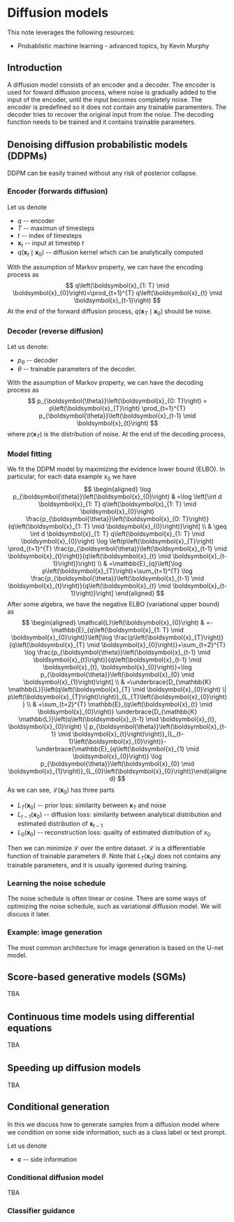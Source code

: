 # Diffusion models

This note leverages the following resources:

- Probablistic machine learning - advanced topics, by Kevin Murphy

## Introduction

A diffusion model consists of an encoder and a decoder. The encoder is used for foward diffusion process, where noise is gradually added to the input of the encoder, until the input becomes completely noise. The encoder is predefined so it does not contain any trainable paramenters. The decoder tries to recover the original input from the noise. The decoding function needs to be trained and it contains trainable parameters. 

## Denoising diﬀusion probabilistic models (DDPMs)

DDPM can be easily trained without any risk of posterior collapse.

### Encoder (forwards diﬀusion)

Let us denote

- $q$ -- encoder
- $T$ -- maximun of timesteps
- $t$ -- index of timesteps
- $\boldsymbol{x}_t$ -- input at timestep $t$
- $q\left(\boldsymbol{x}_{t} \mid \boldsymbol{x}_{0}\right)$ -- diffusion kernel which can be analytically computed

With the assumption of Markov property, we can have the encoding process as
$$
q\left(\boldsymbol{x}_{1: T} \mid \boldsymbol{x}_{0}\right)=\prod_{t=1}^{T} q\left(\boldsymbol{x}_{t} \mid \boldsymbol{x}_{t-1}\right)
$$
At the end of the forward diffusion process, $q\left(\boldsymbol{x}_{T} \mid \boldsymbol{x}_{0}\right)$ should be noise.

### Decoder (reverse diffusion)

Let us denote:

- $p_{\theta}$  -- decoder
- $\theta$  -- trainable parameters of the decoder. 

With the assumption of Markov property, we can have the decoding process as
$$
p_{\boldsymbol{\theta}}\left(\boldsymbol{x}_{0: T}\right) = p\left(\boldsymbol{x}_{T}\right) \prod_{t=1}^{T} p_{\boldsymbol{\theta}}\left(\boldsymbol{x}_{t-1} \mid \boldsymbol{x}_{t}\right)
$$
where $p(\boldsymbol{x}_T)$ is the distribution of noise. At the end of the decoding process, 

### Model fitting

We fit the DDPM model by maximizing the evidence lower bound (ELBO). In particular, for each data example $x_0$ we have
$$
\begin{aligned} \log p_{\boldsymbol{\theta}}\left(\boldsymbol{x}_{0}\right) & =\log \left[\int d \boldsymbol{x}_{1: T} q\left(\boldsymbol{x}_{1: T} \mid \boldsymbol{x}_{0}\right) \frac{p_{\boldsymbol{\theta}}\left(\boldsymbol{x}_{0: T}\right)}{q\left(\boldsymbol{x}_{1: T} \mid \boldsymbol{x}_{0}\right)}\right] \\ & \geq \int d \boldsymbol{x}_{1: T} q\left(\boldsymbol{x}_{1: T} \mid \boldsymbol{x}_{0}\right) \log \left(p\left(\boldsymbol{x}_{T}\right) \prod_{t=1}^{T} \frac{p_{\boldsymbol{\theta}}\left(\boldsymbol{x}_{t-1} \mid \boldsymbol{x}_{t}\right)}{q\left(\boldsymbol{x}_{t} \mid \boldsymbol{x}_{t-1}\right)}\right) \\ & =\mathbb{E}_{q}\left[\log p\left(\boldsymbol{x}_{T}\right)+\sum_{t=1}^{T} \log \frac{p_{\boldsymbol{\theta}}\left(\boldsymbol{x}_{t-1} \mid \boldsymbol{x}_{t}\right)}{q\left(\boldsymbol{x}_{t} \mid \boldsymbol{x}_{t-1}\right)}\right] \end{aligned}
$$
After some algebra, we have the negative ELBO (variational upper bound) as
$$
\begin{aligned} \mathcal{L}\left(\boldsymbol{x}_{0}\right) & =-\mathbb{E}_{q\left(\boldsymbol{x}_{1: T} \mid \boldsymbol{x}_{0}\right)}\left[\log \frac{p\left(\boldsymbol{x}_{T}\right)}{q\left(\boldsymbol{x}_{T} \mid \boldsymbol{x}_{0}\right)}+\sum_{t=2}^{T} \log \frac{p_{\boldsymbol{\theta}}\left(\boldsymbol{x}_{t-1} \mid \boldsymbol{x}_{t}\right)}{q\left(\boldsymbol{x}_{t-1} \mid \boldsymbol{x}_{t}, \boldsymbol{x}_{0}\right)}+\log p_{\boldsymbol{\theta}}\left(\boldsymbol{x}_{0} \mid \boldsymbol{x}_{1}\right)\right] \\ & =\underbrace{D_{\mathbb{K} \mathbb{L}}\left(q\left(\boldsymbol{x}_{T} \mid \boldsymbol{x}_{0}\right) \| p\left(\boldsymbol{x}_{T}\right)\right)}_{L_{T}\left(\boldsymbol{x}_{0}\right)} \\ & +\sum_{t=2}^{T} \mathbb{E}_{q\left(\boldsymbol{x}_{t} \mid \boldsymbol{x}_{0}\right)} \underbrace{D_{\mathbb{K} \mathbb{L}}\left(q\left(\boldsymbol{x}_{t-1} \mid \boldsymbol{x}_{t}, \boldsymbol{x}_{0}\right) \| p_{\boldsymbol{\theta}}\left(\boldsymbol{x}_{t-1} \mid \boldsymbol{x}_{t}\right)\right)}_{L_{t-1}\left(\boldsymbol{x}_{0}\right)}-\underbrace{\mathbb{E}_{q\left(\boldsymbol{x}_{1} \mid \boldsymbol{x}_{0}\right)} \log p_{\boldsymbol{\theta}}\left(\boldsymbol{x}_{0} \mid \boldsymbol{x}_{1}\right)}_{L_{0}\left(\boldsymbol{x}_{0}\right)}\end{aligned}
$$
As we can see, $\mathcal{L}(\boldsymbol{x}_0)$ has three parts

- $L_{T}\left(\boldsymbol{x}_{0}\right)$ -- prior loss: similarity between $\boldsymbol{x}_T$ and noise
- $L_{t-1}\left(\boldsymbol{x}_{0}\right)$ -- diffusion loss: similarity between analytical distribution and estimated distribution of $\boldsymbol{x}_{t-1}$
- $L_{0}\left(\boldsymbol{x}_{0}\right)$ -- reconstruction loss: quality of estimated distribution of $x_0$

Then we can minimize $\mathcal{L}$ over the entire dataset. $\mathcal{L}$ is a differentiable function of trainable parameters $\theta$. Note that $L_T(\boldsymbol{x}_0)$ does not contains any trainable parameters, and it is usually igorened during training.

### Learning the noise schedule

The noise schedule is often linear or cosine. There are some ways of optimizing the noise schedule, such as variational diﬀusion model. We will discuss it later.

### Example: image generation

The most common architecture for image generation is based on the U-net model.

## Score-based generative models (SGMs)

TBA

## Continuous time models using diﬀerential equations

TBA

## Speeding up diﬀusion models

TBA

## Conditional generation

In this we discuss how to generate samples from a diﬀusion model where we condition on some side information, such as a class label or text prompt.

Let us denote

- $\boldsymbol{c}$ -- side information

### Conditional diffusion model

TBA

### Classifier guidance


